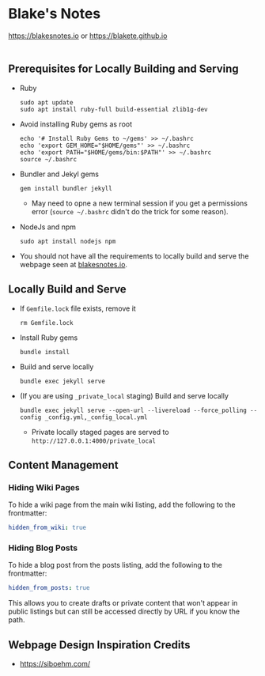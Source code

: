 # Blake's Notes

https://blakesnotes.io or https://blakete.github.io
<br><br>

## Prerequisites for Locally Building and Serving

*  Ruby

    ```console
    sudo apt update
    sudo apt install ruby-full build-essential zlib1g-dev
    ```

* Avoid installing Ruby gems as root

    ```console
    echo '# Install Ruby Gems to ~/gems' >> ~/.bashrc
    echo 'export GEM_HOME="$HOME/gems"' >> ~/.bashrc
    echo 'export PATH="$HOME/gems/bin:$PATH"' >> ~/.bashrc
    source ~/.bashrc
    ```

* Bundler and Jekyl gems

    ```console
    gem install bundler jekyll
    ```

    * May need to opne a new terminal session if you get a permissions error (`source ~/.bashrc` didn't do the trick for some reason). 

* NodeJs and npm

    ```console
    sudo apt install nodejs npm
    ```

* You should not have all the requirements to locally build and serve the webpage seen at [blakesnotes.io](https://blakesnotes.io).

## Locally Build and Serve

* If `Gemfile.lock` file exists, remove it

    ```console
    rm Gemfile.lock 
    ```

* Install Ruby gems

    ```console
    bundle install
    ```

* Build and serve locally

    ```console
    bundle exec jekyll serve
    ```
    
* (If you are using `_private_local` staging) Build and serve locally

    ```console
    bundle exec jekyll serve --open-url --livereload --force_polling --config _config.yml,_config_local.yml
    ```

    * Private locally staged pages are served to `http://127.0.0.1:4000/private_local`


## Content Management

### Hiding Wiki Pages
To hide a wiki page from the main wiki listing, add the following to the frontmatter:
```yaml
hidden_from_wiki: true
```

### Hiding Blog Posts
To hide a blog post from the posts listing, add the following to the frontmatter:
```yaml
hidden_from_posts: true
```

This allows you to create drafts or private content that won't appear in public listings but can still be accessed directly by URL if you know the path.


## Webpage Design Inspiration Credits

- https://siboehm.com/